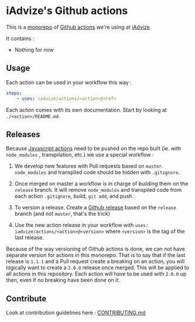 iAdvize's Github actions
==================

This is a [monorepo](https://en.wikipedia.org/wiki/Monorepo) of [Github actions](https://github.com/features/actions)
we're using at [iAdvize](https://github.com/iadvize).

It contains : 

- Nothing for now

## Usage

Each action can be used in your workflow this way : 

```yml
steps:
    - uses: iadvize/actions/<action>@<ref>
```

Each action comes with its own documentation. Start by looking at `./<action>/README.md`.

## Releases

Because [Javascript actions](https://help.github.com/en/articles/about-actions#types-of-actions) need to be pushed on
the repo built (ie. with `node_modules` , transpilation, etc.) we use a special workflow : 

1. We develop new features with Pull requests based on `master`. `node_modules` and transpiled code should be hidden
   with `.gitignore`.

2. Once merged on master a workflow is in charge of building them on the `release` branch. It will remove
   `node_modules` and transpiled code from each action `.gitignore`, build, `git add`, and push.

3. To version a release. Create a [Github release](https://help.github.com/en/articles/creating-releases) based on the
   `release` branch (and not `master`, that's the trick)

4. Use the new action release in your workflow with `uses: iadvize/actions/<action>@<version>` where `<version>` is the
   tag of the last release.

Because of the way versioning of Github actions is done, we can not have separate version for actions in this monorepo.
That is to say that if the last release is `1.1.1` and a Pull request create a breaking on an action, you will logically want to create a `2.0.0` release once merged. This will be applied to all actions in this repository. Each action will have to be used with `2.0.0` up then, even if no breaking have been done on it.

## Contribute

Look at contribution guidelines here : [CONTRIBUTING.md](CONTRIBUTING.md)

